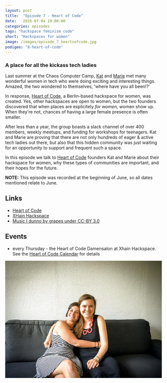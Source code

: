 ```yaml
---
layout: post
title:  "Episode 7 - Heart of Code"
date:   2016-07-04 19:00:00
categories: episodes
tags: "hackspace feminism code"
short: "Hackspaces for women"
image: /images/episode_7_heartsofcode.jpg
podigee: "8-heart-of-code"
---
```


### A place for all the kickass tech ladies

Last summer at the Chaos Computer Camp, [Kat](http://twitter.com/kittycakejr)
and [Marie](https://twitter.com/lila_luca) met many wonderful women in tech who were doing exciting and interesting things. Amazed, the two wondered to themselves, 'where have you all been!?'

In response, [Heart of Code](http://heartofcode.org), a Berlin-based hackspace
for women, was created.  Yes, other hackspaces are open to women, but the two
founders discovered that when places are explicitely _for women_, women show
up. When they're not, chances of having a large female presence is often
smaller.

After less than a year, the group boasts a slack channel of over 400 members,
weekly meetups, and funding for workshops for teenagers. Kat and Marie are
proving that there are not only hundreds of eager & active tech ladies out
there, but also that this hidden community was just waiting for an opportunity
to support and frequent such a space.

In this episode we talk to [Heart of Code](https://twitter.com/heartsofcode)
founders Kat and Marie about their hackspace for women, why these types of
communities are important, and their hopes for the future.

**NOTE:** This episode was recorded at the beginning of June, so all dates
mentioned relate to June.

## Links

* [Heart of Code](http://heartofcode.org/)
* [XHain Hackspace](http://xhain-hackspace.github.io/)
* [Music I dunno by grapes under CC-BY 3.0](http://dig.ccmixter.org/files/grapes/16626)

## Events

* every Thursday - the Heart of Code Damensalon at Xhain Hackspace. See the
  [Heart of Code Calendar](http://heartofcode.org/kalender) for details

![Kat and Marie](/images/episode_7_heartsofcode.jpg)

